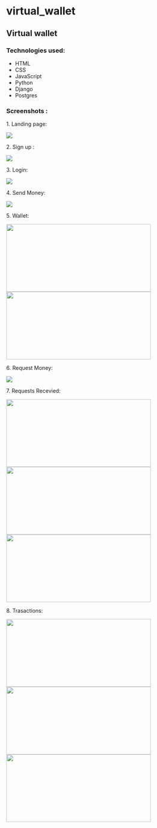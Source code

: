 # virtual_wallet

<h2>Virtual wallet</h2>

<h3> Technologies used:</h3>
<ul>
   <li> HTML</li>
   <li> CSS </li>
   <li> JavaScript </li>
   <li> Python </li>
   <li> Django </li>
   <li> Postgres </li>
</ul>

<h3> Screenshots :</h3>
<div>
   <p>1. Landing page:</p>
      <img src="https://user-images.githubusercontent.com/89149882/201962293-15d5893f-c930-48c5-b1f4-b30ea7e625b3.png" />
<p>2. Sign up : </p>
      <img src="https://user-images.githubusercontent.com/89149882/201962583-4995e890-c7ea-466d-929b-9a365536871d.png" />
<p>3. Login: </p>
      <img src="https://user-images.githubusercontent.com/89149882/201962935-747b3e9b-5ac6-48fa-b36a-6cb3ca7cb457.png" />
<p>4. Send Money:</p>
      <img src="https://user-images.githubusercontent.com/89149882/201963416-00f420ea-75a1-443d-8130-67bec547a6c7.png" />
<p>5. Wallet:</p>
      <img src="https://user-images.githubusercontent.com/89149882/201963611-ca2c9ba6-4c41-4808-86b5-7bbac063ca1a.png" width="384" height="180"/>
      <img src="https://user-images.githubusercontent.com/89149882/201963722-960f85f4-020c-4123-a9b3-292d3959e1e1.png" width="384" height="180"/>
<p>6. Request Money:</p>
      <img src="https://user-images.githubusercontent.com/89149882/201963968-9a391f70-9b62-4a28-8f93-29d343d47241.png" />
<p>7. Requests Recevied:</p>
      <img src="https://user-images.githubusercontent.com/89149882/201964475-414d57db-ef60-4fe3-8e8e-b08acecf8a33.png" width="384" height="180"/>
      <img src="https://user-images.githubusercontent.com/89149882/201964825-c1741a89-2bcb-45d5-b0ad-1f3c78c2bd08.png" width="384" height="180"/>
      <img src="https://user-images.githubusercontent.com/89149882/201965082-4a9b68aa-7033-4222-af49-b9a525b0fa0e.png" width="384" height="180"/>
<p>8. Trasactions:</p>
      <img src="https://user-images.githubusercontent.com/89149882/201965516-020291ed-f9c8-4d77-9c0d-0c93800d90a4.png" width="384" height="180"/>
      <img src="https://user-images.githubusercontent.com/89149882/201965250-0a710e8b-93ce-4143-af16-d86e84c577d8.png" width="384" height="180"/>
      <img src="https://user-images.githubusercontent.com/89149882/201965331-34faf8f8-f5e6-4e85-aa22-d3fbd7bf672b.png" width="384" height="180"/>
</div>
